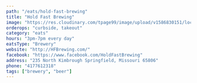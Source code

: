 ```yaml
---
path: "/eats/hold-fast-brewing"
title: "Hold Fast Brewing"
image: "https://res.cloudinary.com/tpage99/image/upload/v1586830151/local417eats/local417eatslogo.png"
orderops: "curbside, takeout"
category: "eats"
hours: "3pm-7pm every day"
eatsType: "Brewery"
website: "http://HFBrewing.com/"
facebook: "https://www.facebook.com/HoldFastBrewing"
address: "235 North Kimbrough Springfield, Missouri 65806"
phone: "4177612318"
tags: ["brewery", "beer"]
---
```

